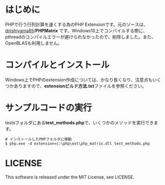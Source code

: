 # はじめに
PHPで行う行列計算を速くする為のPHP Extensionです。元のソースは、[dnishiyama85](https://github.com/dnishiyama85)/**PHPMatrix** です。Windows10上でコンパイルする際に、pthreadのコンパイルエラーが避けられなかったので、削除しました。また、OpenBLASも利用しません。


# コンパイルとインストール

Windows上でPHPのextension作成については、かなり長くなり、注意点もいくつかありますので、**extensionビルド方法.txt**ファイルを参照ください。

# サンプルコードの実行

testsフォルダにある**test_methods.php**で、いくつかのメソッドを実行できます。

```shell
# インストールしたPHPフォルダに移動
$ php.exe -d extension=c:\php\ext\php_matrix.dll test_methods.php
```
# LICENSE
This software is released under the MIT License, see LICENSE.


